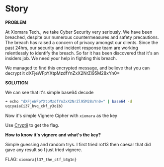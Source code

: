 # Story

__PROBLEM__

At Xiomara Tech., we take Cyber Security very seriously. We have been breached, despite our numerous countermeasures and safety precautions. The breach has raised a concern of privacy amongst our clients. Since the past 24hrs, our security and incident response team are working relentlessly to identify the breach. So far it has been discovered that it's an insiders job. We need your help in fighting this breach.

We managed to find this encrypted message, and believe that you can decrypt it dXFjeWFpYXtpMzdfYnZxX2NrZl95M28xYn0=


__SOLUTION__

We can see that it's simple base64 decode

```bash
➜ echo "dXFjeWFpYXtpMzdfYnZxX2NrZl95M28xYn0=" | base64 -d
uqcyaia{i37_bvq_ckf_y3o1b}
```

Now it's simple Vignere Cipher with `xiomara` as the key

Use [Cryptii](https://cryptii.com/pipes/vigenere-cipher) to get the flag.

__How to know it's vignere and what's the key?__

Simple guessing and random trys. I first tried rot13 then caesar that did gave any result so I just tried vignere.

FLAG: `xiomara{l37_the_ctf_b3g1n}`

